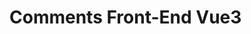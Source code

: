 <!--
 * @Author: Jason Zhang
 * @Date: 2022-02-26 16:51:53
 * @LastEditors: Jason Zhang
 * @LastEditTime: 2022-02-26 16:52:03
 * @FilePath: /spring-boot-refresh-token-jwt-master/Users/saneryee/Desktop/Projects-Vue/README.md
 * @Description: 
 * 
 * Copyright (c) 2022 by Jason Zhang/Saneryee, All Rights Reserved. 
-->
# Comments Front-End Vue3